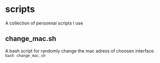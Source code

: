 # scripts
A collection of personnal scripts I use
## change_mac.sh
A bash script for randomly change the mac adress of choosen interface.
`bash change_mac.sh`

